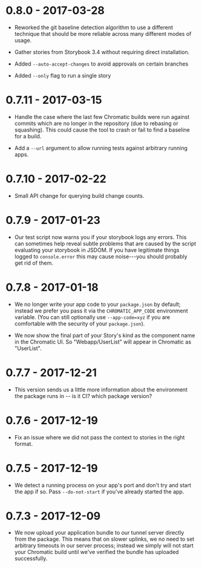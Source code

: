 # 0.8.0 - 2017-03-28

* Reworked the git baseline detection algorithm to use a different technique that should be more reliable across many different modes of usage.

* Gather stories from Storybook 3.4 without requiring direct installation.

* Added `--auto-accept-changes` to avoid approvals on certain branches

* Added `--only` flag to run a single story

# 0.7.11 - 2017-03-15

* Handle the case where the last few Chromatic builds were run against commits which are no longer in the repository (due to rebasing or squashing). This could cause the tool to crash or fail to find a baseline for a build.

* Add a `--url` argument to allow running tests against arbitrary running apps.

# 0.7.10 - 2017-02-22

* Small API change for querying build change counts.

# 0.7.9 - 2017-01-23

* Our test script now warns you if your storybook logs any errors. This can sometimes help reveal subtle problems that are caused by the script evaluating your storybook in JSDOM. If you have legitimate things logged to `console.error` this may cause noise---you should probably get rid of them.

# 0.7.8 - 2017-01-18

* We no longer write your app code to your `package.json` by default; instead we prefer you pass it via the `CHROMATIC_APP_CODE` environment variable. (You can still optionally use `--app-code=xyz` if you are comfortable with the security of your `package.json`).

* We now show the final part of your Story's kind as the component name in the Chromatic UI. So "Webapp/UserList" will appear in Chromatic as "UserList".

# 0.7.7 - 2017-12-21

* This version sends us a little more information about the environment the package runs in -- is it CI? which package version?

# 0.7.6 - 2017-12-19

* Fix an issue where we did not pass the context to stories in the right format.

# 0.7.5 - 2017-12-19

* We detect a running process on your app's port and don't try and start the app if so. Pass `--do-not-start` if you've already started the app.

# 0.7.3 - 2017-12-09

* We now upload your application bundle to our tunnel server directly from the package.
  This means that on slower uplinks, we no need to set arbitrary timeouts in our server process; instead we simply will not start your Chromatic build until we've verified the bundle has uploaded successfully.
